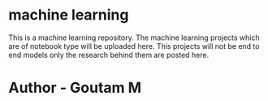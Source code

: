 # machine learning
This is a machine learning repository.
The machine learning projects which are of notebook type will be uploaded here.
This projects will not be end to end models only the research behind them are posted here.

# Author - Goutam M

